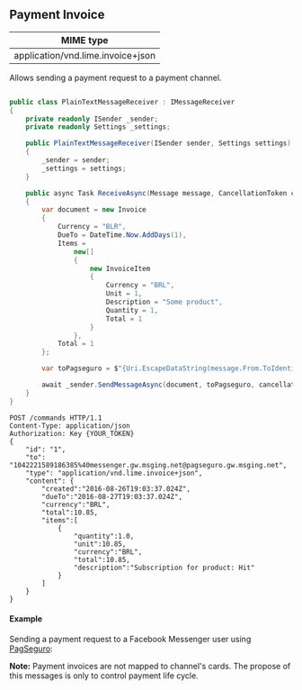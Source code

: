 ## Payment Invoice



| MIME type                            |
|--------------------------------------|
| application/vnd.lime.invoice+json |

Allows sending a payment request to a payment channel.

```csharp

public class PlainTextMessageReceiver : IMessageReceiver
{
    private readonly ISender _sender;
    private readonly Settings _settings;

    public PlainTextMessageReceiver(ISender sender, Settings settings)
    {
        _sender = sender;
        _settings = settings;
    }

    public async Task ReceiveAsync(Message message, CancellationToken cancellationToken)
    {
        var document = new Invoice
        {
            Currency = "BLR",
            DueTo = DateTime.Now.AddDays(1),
            Items =
                new[]
                {
                    new InvoiceItem
                    {
                        Currency = "BRL",
                        Unit = 1,
                        Description = "Some product",
                        Quantity = 1,
                        Total = 1
                    }
                },
            Total = 1
        };

        var toPagseguro = $"{Uri.EscapeDataString(message.From.ToIdentity().ToString())}@pagseguro.gw.msging.net";

        await _sender.SendMessageAsync(document, toPagseguro, cancellationToken);
    }
}
```
```http
POST /commands HTTP/1.1
Content-Type: application/json
Authorization: Key {YOUR_TOKEN}
{
    "id": "1",
    "to": "1042221589186385%40messenger.gw.msging.net@pagseguro.gw.msging.net",
    "type": "application/vnd.lime.invoice+json",
    "content": {
        "created":"2016-08-26T19:03:37.024Z",
        "dueTo":"2016-08-27T19:03:37.024Z",
        "currency":"BRL",
        "total":10.85,
        "items":[
            {
                "quantity":1.0,
                "unit":10.85,
                "currency":"BRL",
                "total":10.85,
                "description":"Subscription for product: Hit"
            }
        ]
    }
}
```

#### Example


Sending a payment request to a Facebook Messenger user using [PagSeguro](./#/docs/payments/pagseguro):


**Note:** Payment invoices are not mapped to channel's cards. The propose of this messages is only to control payment life cycle.